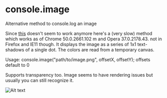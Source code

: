 # console.image
Alternative method to console.log an image

Since [this](https://github.com/adriancooney/console.image) doesn't seem to work anymore here's a (very slow) method which works as of Chrome 50.0.2661.102 m and Opera 37.0.2178.43. not in Firefox and IE11 though.
It displays the image as a series of 1x1 text-shadows of a single dot. The colors are read from a temporary canvas.

Usage: console.image("path/to/image.png", offsetX, offsetY);
offsets default to 0

Supports transparency too.
Image seems to have rendering issues but usually you can still recognize it.

![Alt text](http://imgur.com/yOW4Pzi)
